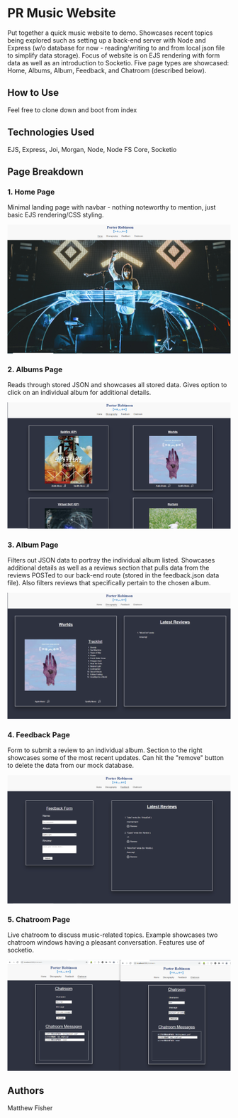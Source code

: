 # PR Music Website
Put together a quick music website to demo. Showcases recent topics being explored such as setting up a back-end server with Node and Express (w/o database for now - reading/writing to and from local json file to simplify data storage). Focus of website is on EJS rendering with form data as well as an introduction to Socketio.  Five page types are showcased:  Home, Albums, Album, Feedback, and Chatroom (described below).

## How to Use
Feel free to clone down and boot from index

## Technologies Used
EJS, Express, Joi, Morgan, Node, Node FS Core, Socketio

## Page Breakdown

### 1. Home Page
Minimal landing page with navbar - nothing noteworthy to mention, just basic EJS rendering/CSS styling.

![Home Page](./public/images/Home.png)

### 2. Albums Page
Reads through stored JSON and showcases all stored data. Gives option to click on an individual album for additional details.

![Albums Page](./public/images/Albums.png)

### 3. Album Page
Filters out JSON data to portray the individual album listed.  Showcases additional details as well as a reviews section that pulls data from the reviews POSTed to our back-end route (stored in the feedback.json data file).  Also filters reviews that specifically pertain to the chosen album.

![Album Page](./public/images/Album.png)

### 4. Feedback Page
Form to submit a review to an individual album.  Section to the right showcases some of the most recent updates.  Can hit the "remove" button to delete the data from our mock database.

![Feedback Page](./public/images/Feedback.png)

### 5. Chatroom Page
Live chatroom to discuss music-related topics.  Example showcases two chatroom windows having a pleasant conversation.  Features use of socketio.

![Chatroom Page](./public/images/Chatroom.png)

## Authors

Matthew Fisher
